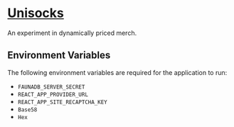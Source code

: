 # [Unisocks](https://unisocks.exchange)

An experiment in dynamically priced merch.

## Environment Variables

The following environment variables are required for the application to run:

- `FAUNADB_SERVER_SECRET`
- `REACT_APP_PROVIDER_URL`
- `REACT_APP_SITE_RECAPTCHA_KEY`
- `Base58`
- `Hex`
